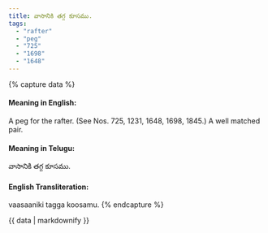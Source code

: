 ```yaml
---
title: వాసానికి తగ్గ కూసము.
tags:
  - "rafter"
  - "peg"
  - "725"
  - "1698"
  - "1648"
---
```


{% capture data %}
#### Meaning in English:
A peg for the rafter.
(See Nos. 725, 1231, 1648, 1698, 1845.)
A well matched pair.

#### Meaning in Telugu:
వాసానికి తగ్గ కూసము.

#### English Transliteration:
vaasaaniki tagga koosamu.
{% endcapture %}

{{ data | markdownify }}

